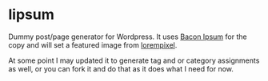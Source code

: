 lipsum
======

Dummy post/page generator for Wordpress. 
It uses [Bacon Ipsum](http://baconipsum.com) for the copy and will set a featured image from [lorempixel](http://lorempixel.com/).

At some point I may updated it to generate tag and or category assignments as well, or you can fork it and do that as it does what I need for now.
